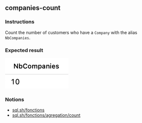 ## companies-count

### Instructions

Count the number of customers who have a `Company` with the alias `NbCompanies`.

### Expected result

![Expected Result](./expected.png)

### Notions

- [sql.sh/fonctions](https://sql.sh/fonctions)
- [sql.sh/fonctions/agregation/count](https://sql.sh/fonctions/agregation/count)
